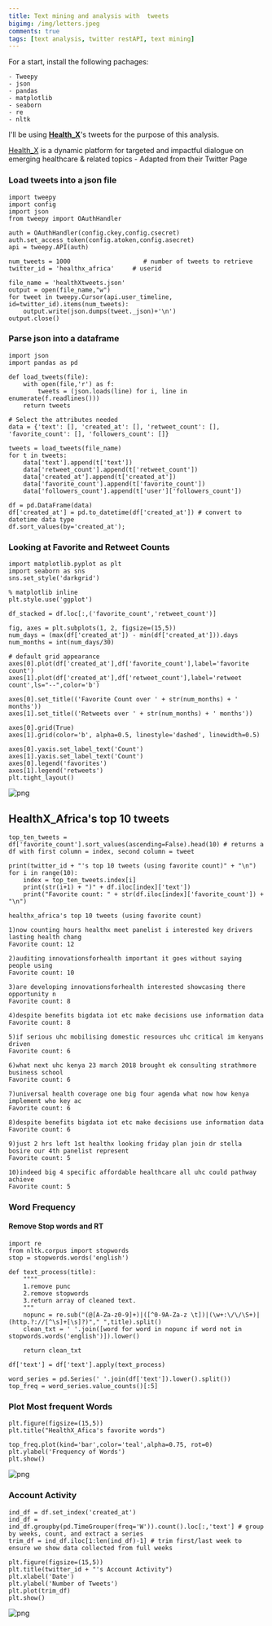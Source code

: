 ```yaml
---
title: Text mining and analysis with  tweets
bigimg: /img/letters.jpeg
comments: true
tags: [text analysis, twitter restAPI, text mining]
---
```

For a start, install the following pachages:

    - Tweepy
    - json
    - pandas
    - matplotlib
    - seaborn
    - re
    - nltk
    

I'll be using **[Health_X](https://twitter.com/healthx_africa)**'s tweets for the purpose of this analysis.

[Health_X](https://twitter.com/healthx_africa) is a dynamic platform for targeted
and impactful dialogue on emerging healthcare & related topics  - Adapted from their Twitter Page

### Load tweets into a json file


```jupyter
import tweepy
import config
import json
from tweepy import OAuthHandler

auth = OAuthHandler(config.ckey,config.csecret)
auth.set_access_token(config.atoken,config.asecret)
api = tweepy.API(auth)

num_tweets = 1000                    # number of tweets to retrieve
twitter_id = 'healthx_africa'     # userid

file_name = 'healthXtweets.json'
output = open(file_name,"w")
for tweet in tweepy.Cursor(api.user_timeline, id=twitter_id).items(num_tweets):
    output.write(json.dumps(tweet._json)+'\n')
output.close()

```

### Parse json into a dataframe


```jupyter
import json
import pandas as pd

def load_tweets(file):
    with open(file,'r') as f:
        tweets = (json.loads(line) for i, line in enumerate(f.readlines()))
    return tweets

# Select the attributes needed
data = {'text': [], 'created_at': [], 'retweet_count': [], 'favorite_count': [], 'followers_count': []}

tweets = load_tweets(file_name)
for t in tweets:
    data['text'].append(t['text'])
    data['retweet_count'].append(t['retweet_count'])
    data['created_at'].append(t['created_at'])
    data['favorite_count'].append(t['favorite_count'])
    data['followers_count'].append(t['user']['followers_count'])

df = pd.DataFrame(data)
df['created_at'] = pd.to_datetime(df['created_at']) # convert to datetime data type
df.sort_values(by='created_at');
```

### Looking at Favorite and Retweet Counts


```jupyter
import matplotlib.pyplot as plt
import seaborn as sns
sns.set_style('darkgrid')

% matplotlib inline
plt.style.use('ggplot')
```


```jupyter
df_stacked = df.loc[:,('favorite_count','retweet_count')]
```


```jupyter
fig, axes = plt.subplots(1, 2, figsize=(15,5))
num_days = (max(df['created_at']) - min(df['created_at'])).days
num_months = int(num_days/30)

# default grid appearance
axes[0].plot(df['created_at'],df['favorite_count'],label='favorite count')
axes[1].plot(df['created_at'],df['retweet_count'],label='retweet count',ls="--",color='b')

axes[0].set_title(('Favorite Count over ' + str(num_months) + ' months'))
axes[1].set_title(('Retweets over ' + str(num_months) + ' months'))

axes[0].grid(True)
axes[1].grid(color='b', alpha=0.5, linestyle='dashed', linewidth=0.5)

axes[0].yaxis.set_label_text('Count')
axes[1].yaxis.set_label_text('Count')
axes[0].legend('favorites')
axes[1].legend('retweets')
plt.tight_layout()
```


![png](https://raw.githubusercontent.com/4bic/4bic.github.io/master/img/hx_1.png)


## HealthX_Africa's top 10 tweets


```jupyter
top_ten_tweets = df['favorite_count'].sort_values(ascending=False).head(10) # returns a df with first column = index, second column = tweet

print(twitter_id + "'s top 10 tweets (using favorite count)" + "\n")
for i in range(10):
    index = top_ten_tweets.index[i]
    print(str(i+1) + ")" + df.iloc[index]['text'])
    print("Favorite count: " + str(df.iloc[index]['favorite_count']) + "\n")

```

    healthx_africa's top 10 tweets (using favorite count)

    1)now counting hours healthx meet panelist i interested key drivers lasting health chang
    Favorite count: 12

    2)auditing innovationsforhealth important it goes without saying people using
    Favorite count: 10

    3)are developing innovationsforhealth interested showcasing there opportunity n
    Favorite count: 8

    4)despite benefits bigdata iot etc make decisions use information data
    Favorite count: 8

    5)if serious uhc mobilising domestic resources uhc critical im kenyans driven
    Favorite count: 6

    6)what next uhc kenya 23 march 2018 brought ek consulting strathmore business school
    Favorite count: 6

    7)universal health coverage one big four agenda what now how kenya implement who key ac
    Favorite count: 6

    8)despite benefits bigdata iot etc make decisions use information data
    Favorite count: 6

    9)just 2 hrs left 1st healthx looking friday plan join dr stella bosire our 4th panelist represent
    Favorite count: 5

    10)indeed big 4 specific affordable healthcare all uhc could pathway achieve
    Favorite count: 5



### Word Frequency

#### Remove Stop words and **RT**


```jupyter
import re
from nltk.corpus import stopwords
stop = stopwords.words('english')
```


```jupyter
def text_process(title):
    """"
    1.remove punc
    2.remove stopwords
    3.return array of cleaned text.
    """
    nopunc = re.sub("(@[A-Za-z0-9]+)|([^0-9A-Za-z \t])|(\w+:\/\/\S+)|(http.?://[^\s]+[\s]?)"," ",title).split()
    clean_txt = ' '.join([word for word in nopunc if word not in stopwords.words('english')]).lower()

    return clean_txt
```


```jupyter
df['text'] = df['text'].apply(text_process)

```


```jupyter
word_series = pd.Series(' '.join(df['text']).lower().split())
top_freq = word_series.value_counts()[:5]
```

### Plot Most frequent Words


```jupyter
plt.figure(figsize=(15,5))
plt.title("HealthX_Afica's favorite words")

top_freq.plot(kind='bar',color='teal',alpha=0.75, rot=0)                            
plt.ylabel('Frequency of Words')
plt.show()
```


![png](https://raw.githubusercontent.com/4bic/4bic.github.io/master/img/hx_2.png)


### Account Activity


```jupyter
ind_df = df.set_index('created_at')
ind_df = ind_df.groupby(pd.TimeGrouper(freq='W')).count().loc[:,'text'] # group by weeks, count, and extract a series
trim_df = ind_df.iloc[1:len(ind_df)-1] # trim first/last week to ensure we show data collected from full weeks

plt.figure(figsize=(15,5))
plt.title(twitter_id + "'s Account Activity")
plt.xlabel('Date')
plt.ylabel('Number of Tweets')
plt.plot(trim_df)
plt.show()
```

![png](https://raw.githubusercontent.com/4bic/4bic.github.io/master/img/hx_3.png)
